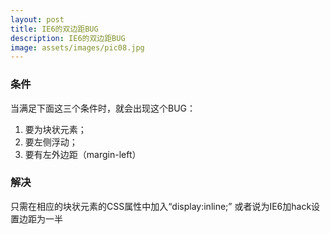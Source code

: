 ```yaml
---
layout: post
title: IE6的双边距BUG
description: IE6的双边距BUG
image: assets/images/pic08.jpg
---
```


### 条件

当满足下面这三个条件时，就会出现这个BUG：

1. 要为块状元素；
2. 要左侧浮动；
3. 要有左外边距（margin-left）

### 解决

只需在相应的块状元素的CSS属性中加入“display:inline;”
或者说为IE6加hack设置边距为一半
